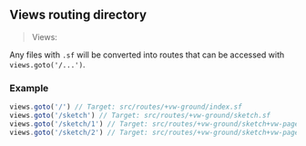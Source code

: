 ## Views routing directory
> Views: <vw-ground>

Any files with `.sf` will be converted into routes that can be accessed with `views.goto('/...')`.

### Example
```js
views.goto('/') // Target: src/routes/+vw-ground/index.sf
views.goto('/sketch') // Target: src/routes/+vw-ground/sketch.sf
views.goto('/sketch/1') // Target: src/routes/+vw-ground/sketch+vw-page/_page.sf
views.goto('/sketch/2') // Target: src/routes/+vw-ground/sketch+vw-page/_page.sf
```